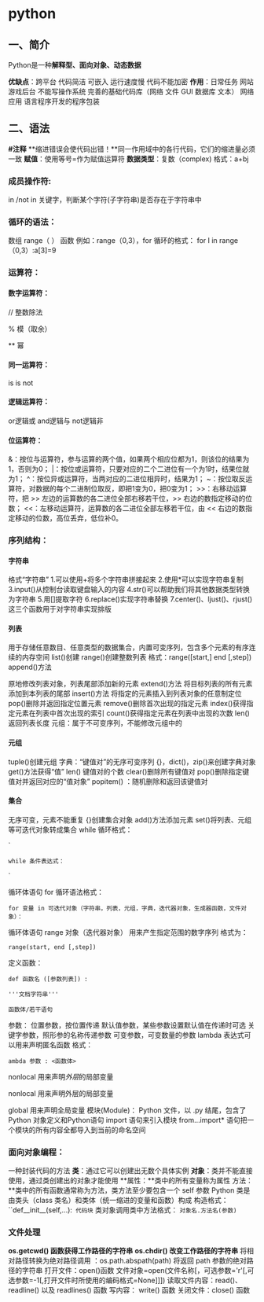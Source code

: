 # python

## 一、简介

Python是一种**解释型、面向对象、动态数据**

**优缺点**：跨平台 代码简洁 可嵌入 运行速度慢 代码不能加密
**作用**：日常任务 网站 游戏后台 不能写操作系统  完善的基础代码库（网络 文件 GUI 数据库 文本） 网络应用 语言程序开发的程序包装

## 二、语法

**\#注释**
**缩进错误会使代码出错！**同一作用域中的各行代码，它们的缩进量必须一致
**赋值**：使用等号=作为赋值运算符
**数据类型**：复数（complex)
格式：a+bj

### **成员操作符:**

in /not in 关键字，判断某个字符(子字符串)是否存在于字符串中

### 循环的语法：

数组 range（ ）
函数 例如：range（0,3），for 循环的格式： for I in range（0,3）:a[3]=9

### 运算符：

#### 数字运算符：

// 整数除法 

% 模（取余）

** 幂 

#### 同一运算符：

is    is not

#### 逻辑运算符：

or逻辑或
and逻辑与
not逻辑非

#### 位运算符：

&：按位与运算符，参与运算的两个值，如果两个相应位都为1，则该位的结果为1，否则为0；
|：按位或运算符，只要对应的二个二进位有一个为1时，结果位就为1；
^：按位异或运算符，当两对应的二进位相异时，结果为1；
~：按位取反运算符，对数据的每个二进制位取反，即把1变为0，把0变为1；
\>>：右移动运算符，把 >> 左边的运算数的各二进位全部右移若干位，>> 右边的数指定移动的位数；
<<：左移动运算符，运算数的各二进位全部左移若干位，由 << 右边的数指定移动的位数，高位丢弃，低位补0。

### 序列结构：

#### 字符串

格式“字符串”
1.可以使用+将多个字符串拼接起来
2.使用*可以实现字符串复制
3.input()从控制台读取键盘输入的内容
4.str()可以帮助我们将其他数据类型转换为字符串
5.用[]提取字符
6.replace()实现字符串替换
7.center()、ljust()、rjust()这三个函数用于对字符串实现排版

#### 列表

用于存储任意数目、任意类型的数据集合，内置可变序列，包含多个元素的有序连续的内存空间
list()创建
range()创建整数列表
格式：range([start,] end [,step])
append()方法

原地修改列表对象，列表尾部添加新的元素
extend()方法
将目标列表的所有元素添加到本列表的尾部
 insert()方法
将指定的元素插入到列表对象的任意制定位
pop()删除并返回指定位置元素
remove()删除首次出现的指定元素
index()获得指定元素在列表中首次出现的索引
count()获得指定元素在列表中出现的次数
len()返回列表长度
元组：属于不可变序列，不能修改元组中的

#### 元组

 tuple()创建元组
字典：“键值对”的无序可变序列
{}，dict()，zip()来创建字典对象
get()方法获得“值”
len() 键值对的个数
clear()删除所有键值对
pop()删除指定键值对并返回对应的“值对象”
popitem() ：随机删除和返回该键值对

#### 集合

无序可变，元素不能重复
{}创建集合对象
add()方法添加元素
set()将列表、元组等可迭代对象转成集合
while 循环格式：

`

```
while 条件表达式：
```

`

循环体语句
for 循环语法格式：

```
for 变量 in 可迭代对象（字符串，列表，元组，字典，迭代器对象，生成器函数，文件对象）：
```

循环体语句
range 对象（迭代器对象）
用来产生指定范围的数字序列
格式为：

```
range(start, end [,step])
```


定义函数：

```
def 函数名 ([参数列表]) :

'''文档字符串'''

函数体/若干语句
```

参数：
位置参数，按位置传递
默认值参数，某些参数设置默认值在传递时可选
关键字参数，照形参的名称传递参数
可变参数，可变数量的参数
lambda 表达式可以用来声明匿名函数
格式：

```
ambda 参数 : <函数体>
```

nonlocal 用来声明*外层*的局部变量

nonlocal 用来声明外层的局部变量

global 用来声明全局变量
模块(Module)： Python 文件，以 .py 结尾，包含了 Python 对象定义和Python语句
import 语句来引入模块
from…import* 语句把一个模块的所有内容全都导入到当前的命名空间

### 面向对象编程：

一种封装代码的方法
**类**：通过它可以创建出无数个具体实例
**对象**：类并不能直接使用，通过类创建出的对象才能使用
**属性：**类中的所有变量称为属性
方法：**类中的所有函数通常称为方法，类方法至少要包含一个 self 参数
Python 类是由类头（class 类名）和类体（统一缩进的变量和函数）构成
构造格式：
``def__init__(self,...):`
 代码块`
类对象调用类中方法格式：
`对象名.方法名(参数)`

### 文件处理

**os.getcwd() 函数获得工作路径的字符串**
**os.chdir() 改变工作路径的字符串**
将相对路径转换为绝对路径调用 ：os.path.abspath(path) 将返回 path 参数的绝对路径的字符串
打开文件：open()函数
文件对象=open(文件名称[，可选参数='r'[,可选参数=-1[,打开文件时所使用的编码格式=None]]])
读取文件内容：read()、readline() 以及 readlines() 函数
写内容： write() 函数
关闭文件：close() 函数







 